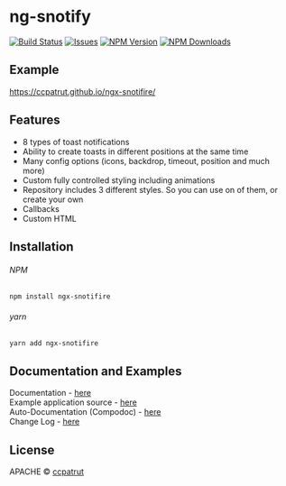 # ng-snotify

[![Build Status](https://github.com/ccpatrut/ngx-snotifire/actions)](https://github.com/ccpatrut/ngx-snotifire/actions)
[![Issues](https://github.com/ccpatrut/ngx-snotifire/issues)](https://github.com/ccpatrut/ngx-snotifire/actions)
[![NPM Version](https://img.shields.io/npm/v/ng-snotify.svg)](https://www.npmjs.com/package/ngx-snotifire?activeTab=versions)
[![NPM Downloads](https://img.shields.io/npm/dt/ng-snotify.svg)](https://www.npmjs.com/package/ngx-snotifire?activeTab=readme)

## Example

https://ccpatrut.github.io/ngx-snotifire/

## Features

- 8 types of toast notifications
- Ability to create toasts in different positions at the same time
- Many config options (icons, backdrop, timeout, position and much more)
- Custom fully controlled styling including animations
- Repository includes 3 different styles. So you can use on of them, or create your own
- Callbacks
- Custom HTML

## Installation

###### NPM

`npm install ngx-snotifire`

###### yarn

`yarn add ngx-snotifire`

## Documentation and Examples

Documentation - [here](https://ccpatrut.github.io/ngx-snotifire/documentation)  
Example application source - [here](https://github.com/ccpatrut/ngx-snotifire/tree/main/src/app)  
Auto-Documentation (Compodoc) - [here](https://ccpatrut.github.io/ngx-snotifire/compodoc)  
Change Log - [here](ttps://github.com/ccpatrut/ngx-snotifire/tree/main/CHANGELOG.md)

## License

APACHE © [ccpatrut](mailto:mr.artemsky@gmail.com)
